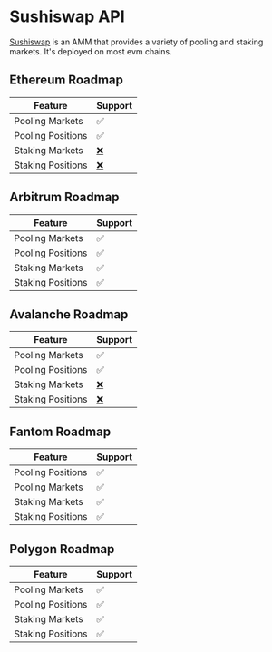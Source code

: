 # Sushiswap API

[Sushiswap](https://www.sushi.com/) is an AMM that provides a variety of pooling and staking markets. It's deployed on most evm chains.

## Ethereum Roadmap <a href="#ethereum-roadmap" id="ethereum-roadmap"></a>

| Feature           | Support                                   |
| ----------------- | ----------------------------------------- |
| Pooling Markets   | ✅                                         |
| Pooling Positions | ✅                                         |
| Staking Markets   | ​​[❌](https://emojipedia.org/cross-mark/) |
| Staking Positions | [❌](https://emojipedia.org/cross-mark/)   |

## Arbitrum Roadmap <a href="#ethereum-roadmap" id="ethereum-roadmap"></a>

| Feature           | Support |
| ----------------- | ------- |
| Pooling Markets   | ✅       |
| Pooling Positions | ✅       |
| Staking Markets   | ​✅      |
| Staking Positions | ✅       |

## Avalanche Roadmap <a href="#ethereum-roadmap" id="ethereum-roadmap"></a>

| Feature           | Support                                   |
| ----------------- | ----------------------------------------- |
| Pooling Markets   | ✅                                         |
| Pooling Positions | ✅                                         |
| Staking Markets   | ​[❌](https://emojipedia.org/cross-mark/)​ |
| Staking Positions | ​[❌](https://emojipedia.org/cross-mark/)  |

## Fantom Roadmap <a href="#ethereum-roadmap" id="ethereum-roadmap"></a>

| Feature           | Support |
| ----------------- | ------- |
| Pooling Positions | ✅       |
| Pooling Markets   | ✅       |
| Staking Markets   | ​✅      |
| Staking Positions | ✅       |

## Polygon Roadmap <a href="#ethereum-roadmap" id="ethereum-roadmap"></a>

| Feature           | Support |
| ----------------- | ------- |
| Pooling Markets   | ✅       |
| Pooling Positions | ✅       |
| Staking Markets   | ✅       |
| Staking Positions | ✅       |
